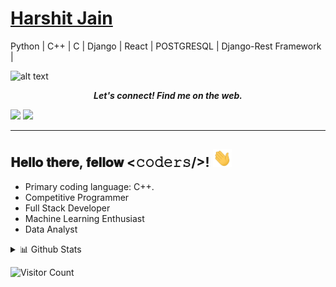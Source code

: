# [Harshit Jain](https://#/)
Python | C++ | C | Django | React | POSTGRESQL | Django-Rest Framework |

![alt text](https://github.com/)
<p align="center">
  <b><i>Let's connect! Find me on the web.</i></b>

[<img height="30" src = "https://img.shields.io/badge/gmail-c14438?&style=for-the-badge&logo=gmail&logoColor=white">][gmail] 
[<img height="30" src="https://img.shields.io/badge/linkedin-blue.svg?&style=for-the-badge&logo=linkedin&logoColor=white" />][LinkedIn]
<br />
<hr />


<h2> 𝐇𝐞𝐥𝐥𝐨 𝐭𝐡𝐞𝐫𝐞, 𝐟𝐞𝐥𝐥𝐨𝐰 <𝚌𝚘𝚍𝚎𝚛𝚜/>! <img src="https://raw.githubusercontent.com/ABSphreak/ABSphreak/master/gifs/Hi.gif" width="30px"></h2>
<!-- Namaste 🙏 -->
 <!--<img align="right" height="270px" alt="GIF" src="https://i.pinimg.com/originals/e4/26/70/e426702edf874b181aced1e2fa5c6cde.gif" /> -->
 
* Primary coding language: C++.
* Competitive Programmer 
* Full Stack Developer
* Machine Learning Enthusiast
* Data Analyst

 <details>
<summary>📊 Github Stats</summary>

<p align="center"> <img src="https://github-readme-stats.vercel.app/api?username=harshit-labs&show_icons=true&theme=gotham" alt="Harshit Jain | Stats" />

</details>


 ![Visitor Count](https://profile-counter.glitch.me/{harshit-labs}/count.svg)
 
 

[gmail]: https://gmail.com
[linkedin]: https://www.linkedin.com/in/harshit-jain-809765166/
